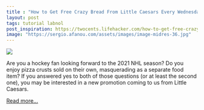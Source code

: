 ```yaml
---
title : "How to Get Free Crazy Bread From Little Caesars Every Wednesday During Hockey Season"
layout: post
tags: tutorial labnol
post_inspiration: https://twocents.lifehacker.com/how-to-get-free-crazy-bread-from-little-caesars-every-w-1846611242
image: "https://sergio.afanou.com/assets/images/image-midres-36.jpg"
---
```


<img src="https://i.kinja-img.com/gawker-media/image/upload/s--YNQtOZHf--/c_fit,fl_progressive,q_80,w_636/dmuex4wiccw63pybzut4.jpg" /><p>Are you a hockey fan looking forward to the 2021 NHL season? Do you enjoy pizza crusts sold on their own, masquerading as a separate food item? If you answered yes to both of those questions (or at least the second one), you may be interested in a new promotion coming to us from Little Caesars. </p><p><a href="https://twocents.lifehacker.com/how-to-get-free-crazy-bread-from-little-caesars-every-w-1846611242">Read more...</a></p>